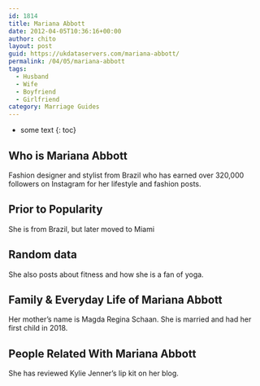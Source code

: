 ```yaml
---
id: 1814
title: Mariana Abbott
date: 2012-04-05T10:36:16+00:00
author: chito
layout: post
guid: https://ukdataservers.com/mariana-abbott/
permalink: /04/05/mariana-abbott
tags:
  - Husband
  - Wife
  - Boyfriend
  - Girlfriend
category: Marriage Guides
---
```


* some text
{: toc}
          
          
## Who is  Mariana Abbott
                  
                  
                  
Fashion designer and stylist from Brazil who has earned over 320,000 followers on Instagram for her lifestyle and fashion posts. 
                  
                
                
                
## Prior to Popularity 
                  
                  
                  
She is from Brazil, but later moved to Miami
                  
                
                
                
## Random data 
                  
                  
                  
She also posts about fitness and how she is a fan of yoga. 
                  
                
                
                
## Family & Everyday Life of Mariana Abbott
                  
                  
                  
Her mother&#8217;s name is Magda Regina Schaan. She is married and had her first child in 2018. 
                  
                
                
                
## People Related With  Mariana Abbott
                  
                  
                  
She has reviewed Kylie Jenner&#8217;s lip kit on her blog. 
                  
                
              
            
          
          
          
    
    
  
